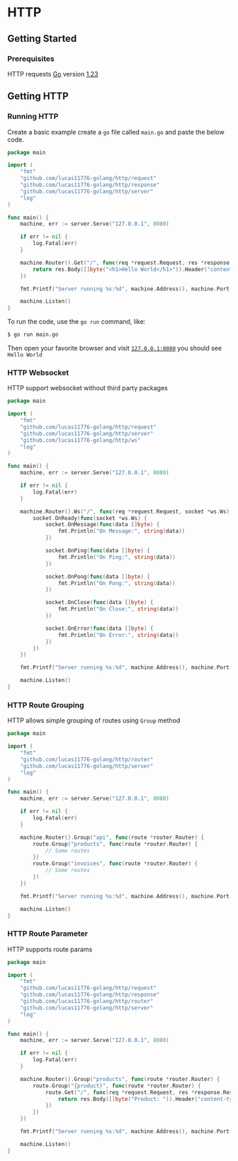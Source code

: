 # HTTP


## Getting Started

### Prerequisites

HTTP requests [Go]() version [1.23]()

## Getting HTTP

### Running HTTP

Create a basic example create a `go` file called `main.go` and paste the below code.

```go
package main

import (
	"fmt"
	"github.com/lucas11776-golang/http/request"
	"github.com/lucas11776-golang/http/response"
	"github.com/lucas11776-golang/http/server"
	"log"
)

func main() {
	machine, err := server.Serve("127.0.0.1", 8080)

	if err != nil {
		log.Fatal(err)
	}

	machine.Router().Get("/", func(req *request.Request, res *response.Response) *response.Response {
		return res.Body([]byte("<h1>Hello World</h1>")).Header("content-type", "text/html; charset: utf-8")
	})

	fmt.Printf("Server running %s:%d", machine.Address(), machine.Port())

	machine.Listen()
}
```

To run the code, use the `go run` command, like:

```sh
$ go run main.go
```

Then open your favorite browser and visit [`127.0.0.1:8080`](http://12.0.0.1:8080) you should see `Hello World`


### HTTP Websocket

HTTP support websocket without third party packages

```go
package main

import (
	"fmt"
	"github.com/lucas11776-golang/http/request"
	"github.com/lucas11776-golang/http/server"
	"github.com/lucas11776-golang/http/ws"
	"log"
)

func main() {
	machine, err := server.Serve("127.0.0.1", 8080)

	if err != nil {
		log.Fatal(err)
	}

	machine.Router().Ws("/", func(req *request.Request, socket *ws.Ws) {
		socket.OnReady(func(socket *ws.Ws) {
			socket.OnMessage(func(data []byte) {
				fmt.Println("On Message:", string(data))
			})

			socket.OnPing(func(data []byte) {
				fmt.Println("On Ping:", string(data))
			})

			socket.OnPong(func(data []byte) {
				fmt.Println("On Pong:", string(data))
			})

			socket.OnClose(func(data []byte) {
				fmt.Println("On Close:", string(data))
			})

			socket.OnError(func(data []byte) {
				fmt.Println("On Error:", string(data))
			})
		})
	})

	fmt.Printf("Server running %s:%d", machine.Address(), machine.Port())

	machine.Listen()
}
```


### HTTP Route Grouping

HTTP allows simple grouping of routes using `Group` method

```go
package main

import (
	"fmt"
	"github.com/lucas11776-golang/http/router"
	"github.com/lucas11776-golang/http/server"
	"log"
)

func main() {
	machine, err := server.Serve("127.0.0.1", 8080)

	if err != nil {
		log.Fatal(err)
	}

	machine.Router().Group("api", func(route *router.Router) {
		route.Group("products", func(route *router.Router) {
			// Some routes
		})
		route.Group("invoices", func(route *router.Router) {
			// Some routes
		})
	})

	fmt.Printf("Server running %s:%d", machine.Address(), machine.Port())

	machine.Listen()
}
```


### HTTP Route Parameter

HTTP supports route params

```go
package main

import (
	"fmt"
	"github.com/lucas11776-golang/http/request"
	"github.com/lucas11776-golang/http/response"
	"github.com/lucas11776-golang/http/router"
	"github.com/lucas11776-golang/http/server"
	"log"
)

func main() {
	machine, err := server.Serve("127.0.0.1", 8080)

	if err != nil {
		log.Fatal(err)
	}

	machine.Router().Group("products", func(route *router.Router) {
		route.Group("{product}", func(route *router.Router) {
			route.Get("/", func(req *request.Request, res *response.Response) *response.Response {
				return res.Body([]byte("Product: ")).Header("content-type", "text/html")
			})
		})
	})

	fmt.Printf("Server running %s:%d", machine.Address(), machine.Port())

	machine.Listen()
}
```